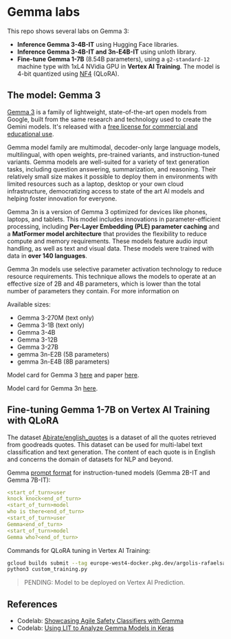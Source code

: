 #  Gemma labs

This repo shows several labs on Gemma 3:

* **Inference Gemma 3-4B-IT** using Hugging Face libraries.
* **Inference Gemma 3-4B-IT and 3n-E4B-IT** using unloth library.
* **Fine-tune Gemma 1-7B** (8.54B parameters), using a `g2-standard-12` machine type with 1xL4 NVidia GPU in **Vertex AI Training**. The model is 4-bit quantized using [NF4](https://arxiv.org/abs/2305.14314) (QLoRA).


## The model: Gemma 3

[Gemma 3](https://www.kaggle.com/models/google/gemma-3) is a family of lightweight, state-of-the-art open models from Google, built from the same research and technology used to create the Gemini models. It's released with a [free license for commercial and educational use](https://ai.google.dev/gemma/terms).

Gemma model family are multimodal, decoder-only large language models, multilingual, with open weights, pre-trained variants, and instruction-tuned variants. Gemma models are well-suited for a variety of text generation tasks, including question answering, summarization, and reasoning. Their relatively small size makes it possible to deploy them in environments with limited resources such as a laptop, desktop or your own cloud infrastructure, democratizing access to state of the art AI models and helping foster innovation for everyone.

Gemma 3n is a version of Gemma 3 optimized for devices like phones, laptops, and tablets. This model includes innovations in parameter-efficient processing, including **Per-Layer Embedding (PLE) parameter caching** and a **MatFormer model architecture** that provides the flexibility to reduce compute and memory requirements. These models feature audio input handling, as well as text and visual data. These models were trained with data in **over 140 languages**.

Gemma 3n models use selective parameter activation technology to reduce resource requirements. This technique allows the models to operate at an effective size of 2B and 4B parameters, which is lower than the total number of parameters they contain. For more information on

Available sizes:

* Gemma 3-270M (text only)	
* Gemma 3-1B (text only)	
* Gemma 3-4B	
* Gemma 3-12B	
* Gemma 3-27B
* gemma 3n-E2B (5B parameters)
* gemma 3n-E4B (8B parameters)

Model card for Gemma 3 [here](https://ai.google.dev/gemma/docs/core/model_card_3) and paper [here](https://arxiv.org/abs/2503.19786). 

Model card for Gemma 3n [here](https://ai.google.dev/gemma/docs/gemma-3n/model_card).


## Fine-tuning Gemma 1-7B on Vertex AI Training with QLoRA

The dataset [Abirate/english_quotes](https://huggingface.co/datasets/Abirate/english_quotes) is a dataset of all the quotes retrieved from goodreads quotes. This dataset can be used for multi-label text classification and text generation. The content of each quote is in English and concerns the domain of datasets for NLP and beyond.

Gemma [prompt format](https://ai.google.dev/gemma/docs/formatting) for instruction-tuned models (Gemma 2B-IT and Gemma 7B-IT):
```yaml
<start_of_turn>user
knock knock<end_of_turn>
<start_of_turn>model
who is there<end_of_turn>
<start_of_turn>user
Gemma<end_of_turn>
<start_of_turn>model
Gemma who?<end_of_turn>
``` 

Commands for QLoRA tuning in Vertex AI Training:
```sh
gcloud builds submit --tag europe-west4-docker.pkg.dev/argolis-rafaelsanchez-ml-dev/ml-pipelines-repo/gemma-qlora
python3 custom_training.py 
```

> PENDING: Model to be deployed on Vertex AI Prediction.


## References

* Codelab: [Showcasing Agile Safety Classifiers with Gemma](https://codelabs.developers.google.com/codelabs/responsible-ai/agile-classifiers)     
* Codelab: [Using LIT to Analyze Gemma Models in Keras](https://codelabs.developers.google.com/codelabs/responsible-ai/lit-gemma)